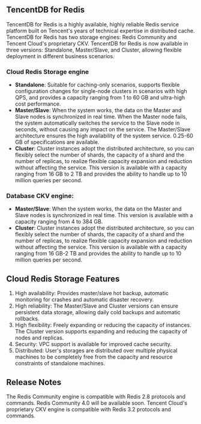 ## TencentDB for Redis

TencentDB for Redis is a highly available, highly reliable Redis service platform built on Tencent's years of technical expertise in distributed cache. TencentDB for Redis has two storage engines: Redis Community and Tencent Cloud's proprietary CKV. TencentDB for Redis is now available in three versions: Standalone, Master/Slave, and Cluster, allowing flexible deployment in different business scenarios.

### Cloud Redis Storage engine

 - **Standalone**: Suitable for caching-only scenarios, supports flexible configuration changes for single-node clusters in scenarios with high QPS, and provides a capacity ranging from 1 to 60 GB and ultra-high cost performance.
 - **Master/Slave**: When the system works, the data on the Master and Slave nodes is synchronized in real time. When the Master node fails, the system automatically switches the service to the Slave node in seconds, without causing any impact on the service. The Master/Slave architecture ensures the high availability of the system service. 0.25-60 GB of specifications are available.
 - **Cluster**: Cluster instances adopt the distributed architecture, so you can flexibly select the number of shards, the capacity of a shard and the number of replicas, to realize flexible capacity expansion and reduction without affecting the service. This version is available with a capacity ranging from 16 GB to 2 TB and provides the ability to handle up to 10 million queries per second.

### Database CKV engine:

 - **Master/Slave**: When the system works, the data on the Master and Slave nodes is synchronized in real time. This version is available with a capacity ranging from 4 to 384 GB.
 - **Cluster**: Cluster instances adopt the distributed architecture, so you can flexibly select the number of shards, the capacity of a shard and the number of replicas, to realize flexible capacity expansion and reduction without affecting the service. This version is available with a capacity ranging from 16 GB-2 TB and provides the ability to handle up to 10 million queries per second.



## Cloud Redis Storage Features

1. High availability: Provides master/slave hot backup, automatic monitoring for crashes and automatic disaster recovery.
2. High reliability: The Master/Slave and Cluster versions can ensure persistent data storage, allowing daily cold backups and automatic rollbacks.
3. High flexibility: Freely expanding or reducing the capacity of instances. The Cluster version supports expanding and reducing the capacity of nodes and replicas.
4. Security: VPC support is available for improved cache security.
5. Distributed: User's storages are distributed over multiple physical machines to be completely free from the capacity and resource constraints of standalone machines.

## Release Notes

The Redis Community engine is compatible with Redis 2.8 protocols and commands. Redis Community 4.0 will be available soon. Tencent Cloud's proprietary CKV engine is compatible with Redis 3.2 protocols and commands.


